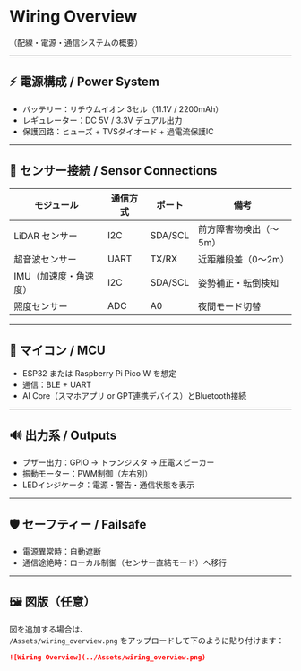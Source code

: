 # Wiring Overview  
（配線・電源・通信システムの概要）

---

## ⚡ 電源構成 / Power System
- バッテリー：リチウムイオン 3セル（11.1V / 2200mAh）  
- レギュレーター：DC 5V / 3.3V デュアル出力  
- 保護回路：ヒューズ + TVSダイオード + 過電流保護IC  

---

## 🔌 センサー接続 / Sensor Connections
| モジュール | 通信方式 | ポート | 備考 |
|-------------|------------|---------|------|
| LiDAR センサー | I2C | SDA/SCL | 前方障害物検出（〜5m） |
| 超音波センサー | UART | TX/RX | 近距離段差（0〜2m） |
| IMU（加速度・角速度） | I2C | SDA/SCL | 姿勢補正・転倒検知 |
| 照度センサー | ADC | A0 | 夜間モード切替 |

---

## 🧠 マイコン / MCU
- ESP32 または Raspberry Pi Pico W を想定  
- 通信：BLE + UART  
- AI Core（スマホアプリ or GPT連携デバイス）とBluetooth接続  

---

## 🔊 出力系 / Outputs
- ブザー出力：GPIO → トランジスタ → 圧電スピーカー  
- 振動モーター：PWM制御（左右別）  
- LEDインジケータ：電源・警告・通信状態を表示  

---

## 🛡️ セーフティー / Failsafe
- 電源異常時：自動遮断  
- 通信途絶時：ローカル制御（センサー直結モード）へ移行  

---

## 🖼️ 図版（任意）
図を追加する場合は、  
`/Assets/wiring_overview.png` をアップロードして下のように貼り付けます：  

```markdown
![Wiring Overview](../Assets/wiring_overview.png)
